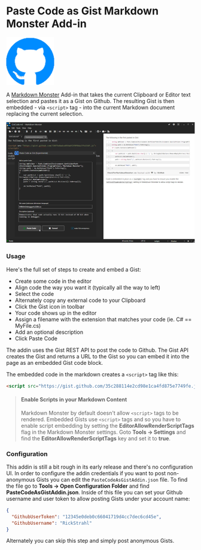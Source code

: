 ﻿# Paste Code as Gist Markdown Monster Add-in

<img src="Build\icon.png" width="128" />

A [Markdown Monster](https://markdownmonster.west-wind.com) Add-in that takes the current Clipboard or Editor text selection and pastes it as a Gist on Github. The resulting Gist is then embedded - via `<script>` tag - into the current Markdown document replacing the current selection.

![](SaveCodeAsGist.png)

### Usage
Here's the full set of steps to create and embed a Gist:

* Create some code in the editor
* Align code the way you want it (typically all the way to left)
* Select the code
* Alternately copy any external code to your Clipboard
* Click the Gist icon in toolbar
* Your code shows up in the editor
* Assign a filename with the extension that matches your code (ie. C# == MyFile.cs)
* Add an optional description
* Click Paste Code

The addin uses the Gist REST API to post the code to Github. The Gist API creates the Gist and returns a URL to the Gist so you can embed it into the page as an embedded Gist code block.

The embedded code in the markdown creates a `<script>` tag like this:

```html
<script src="https://gist.github.com/35c288114e2cd98e1ca4fd875e7749fe.js"></script>
```

> #### Enable Scripts in your Markdown Content
> Markdown Monster by default doesn't allow `<script>` tags to be rendered. Embedded Gists use `<script>` tags and so you have to enable script embedding by setting the **EditorAllowRenderScriptTags** flag in the Markdown Monster settings. Goto **Tools -> Settings** and find the **EditorAllowRenderScriptTags** key and set it to **true**.

### Configuration
This addin is still a bit rough in its early release and there's no configuration UI. In order to configure the addin credentials if you want to post non-anonymous Gists you can edit the `PasteCodeAsGistAddin.json` file. To find the file go to **Tools -> Open Configuration Folder** and find **PasteCodeAsGistAddin.json**. Inside of this file you can set your Github username and user token to allow posting Gists under your account name:

```json
{
  "GithubUserToken": "12345e0deb0c66041719d4cc7dec6cd45e",
  "GithubUsername": "RickStrahl"
}
```

Alternately you can skip this step and simply post anonymous Gists.